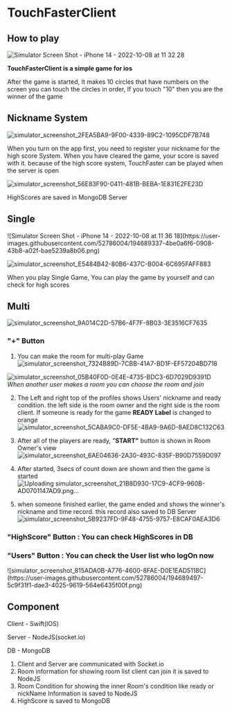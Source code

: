 # TouchFasterClient

<h2> How to play </h2>

![Simulator Screen Shot - iPhone 14 - 2022-10-08 at 11 32 28](https://user-images.githubusercontent.com/52786004/194686146-2fd1a0ff-91dd-4fbe-a97a-254e1fe649a0.png)

**TouchFasterClient is a simple game for ios**

After the game is started, It makes 10 circles that have numbers on the screen you can touch the circles in order, If you touch "10" then you are the winner of the game

<h2> Nickname System </h2>

![simulator_screenshot_2FEA5BA9-9F00-4339-89C2-1095CDF7B748](https://user-images.githubusercontent.com/52786004/194689266-c8cb35e2-1df7-4e9e-9229-40a95858acf5.png)

When you turn on the app first, you need to register your nickname for the high score System. When you have cleared the game, your score is saved with it. because of the high score system, TouchFaster can be played when the server is open

![simulator_screenshot_56E83F90-0411-481B-BEBA-1E831E2FE23D](https://user-images.githubusercontent.com/52786004/194689278-d1bcc6c3-2d2a-4a29-8b02-94793c068c82.png)

HighScores are saved in MongoDB Server

<h2> Single </h2>
![Simulator Screen Shot - iPhone 14 - 2022-10-08 at 11 36 18](https://user-images.githubusercontent.com/52786004/194689337-4be0a6f6-0908-43b8-a02f-bae5239a8b06.png)

![simulator_screenshot_E5484B42-80B6-437C-B004-6C695FAFF883](https://user-images.githubusercontent.com/52786004/194689347-f4081787-e4b9-4b00-93f8-539ee59ed1d5.png)

When you play Single Game, You can play the game by yourself and can check for high scores

<h2> Multi </h2>

![simulator_screenshot_9A014C2D-57B6-4F7F-8B03-3E3516CF7635](https://user-images.githubusercontent.com/52786004/194689362-1a99ffa6-1dc6-44c7-9497-96fe7a57f43e.png)

<h3>"+" Button </h3>

1. You can make the room for multi-play Game
![simulator_screenshot_7324B89D-7CBB-41A7-BD1F-EF57204BD718](https://user-images.githubusercontent.com/52786004/194689392-ee0c0146-7f88-40ec-81ef-e2e672134ef8.png)

![simulator_screenshot_05B40F0D-0E4E-4735-BDC3-6D7029D9391D](https://user-images.githubusercontent.com/52786004/194689403-7fc6134e-48a6-4f54-af44-60ced6fe61b9.png)
   *When another user makes a room you can choose the room and join*
   
2. The Left and right top of the profiles shows Users' nickname and ready condition. the left side is the room owner and the right side is the room client. If someone is ready for the game **READY Label** is changed to orange
   ![simulator_screenshot_5CABA9C0-DF5E-4BA9-9A6D-8AED8C132C63](https://user-images.githubusercontent.com/52786004/194689447-cd83e53c-eac5-40a5-bfd4-96abd79a5457.png)

3. After all of the players are ready, "**START"** button is shown in Room Owner's view![simulator_screenshot_6AE04636-2A30-493C-835F-B90D7559D097](https://user-images.githubusercontent.com/52786004/194689459-225223bc-c2ad-48f0-9ce5-6078f7ae7e3a.png)

4. After started, 3secs of count down are shown and then the game is started
![Uploading simulator_screenshot_21B8D930-17C9-4CF9-960B-AD0701147AD9.png…]()

5. when someone finished earlier, the game ended and shows the winner's nickname and time record. this record also saved to DB Server
![simulator_screenshot_5B9237FD-9F48-4755-9757-E8CAF0AEA3D6](https://user-images.githubusercontent.com/52786004/194689488-28eb3e6e-7cb9-47a8-9f37-d5fac9160fb2.png)

<h3>"HighScore" Button : You can check HighScores in DB</h3>

<h3>"Users" Button : You can check the User list who logOn now</h3>
![simulator_screenshot_815ADA0B-A776-4600-8FAE-D0E1EAD5118C](https://user-images.githubusercontent.com/52786004/194689497-5c9f31f1-dae3-4025-9619-564e6435f00f.png)

<h2>Component</h2>

Client - Swift(IOS)

Server - NodeJS(socket.io) 

DB - MongoDB

1. Client and Server are communicated with Socket.io
2. Room information for showing room list client can join it is saved to NodeJS
3. Room Condition for showing the inner Room's condition like ready or nickName Information is saved to NodeJS
4. HighScore is saved to MongoDB

